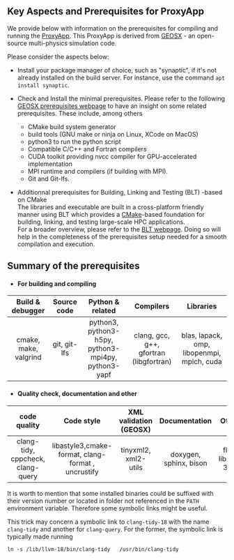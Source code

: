## Key Aspects and Prerequisites  for ProxyApp
  
We provide below with information on the prerequisites for compiling and running the [ProxyApp]((https://gitlab.inria.fr/numpex-pc5/wp2-co-design/proxy-geos-hc)).  This ProxyApp is derived from [GEOSX](https://geosx-geosx.readthedocs-hosted.com/en/latest/) - an open-source multi-physics simulation code.  

Please consider the aspects below:

- Install your package manager of choice, such as "synaptic", if it's not already installed on the build server. For instance, use the command ```apt install synaptic```. 

- Check and Install the minimal prerequisites. Please refer to the following [GEOSX prerequisites webpage](https://geosx-geosx.readthedocs-hosted.com/en/latest/docs/sphinx/buildGuide/Prerequisites.html#prerequisites)  to have an insight on some related prerequisites. These include, among others  
    - CMake build system generator  
    - build tools (GNU make or ninja on Linux, XCode on MacOS) 
    - python3 to run the python script    
    - Compatible C/C++ and Fortran compilers
    - CUDA toolkit providing nvcc compiler for GPU-accelerated implementation  
    - MPI runtime and compilers  (if building with MPI).  
    - Git and Git-lfs. 


- Additionnal prerequisites for Building, Linking and Testing (BLT) -based on CMake    
The libraries and executable are built in a cross-platform friendly manner using BLT which provides a  [CMake](https://cmake.org/)-based foundation for building, linking, and testing large-scale HPC applications.  
For a broader overview, please refer to the [BLT webpage](https://github.com/LLNL/blt?tab=readme-ov-file).  Doing so will help in the completeness of the prerequisites setup needed for a smooth compilation and execution. 

##  Summary of the prerequisites

- #### For building and compiling
|Build & debugger | Source code | Python & related                                     | Compilers |Libraries |
|:---------------:|:---------------:|:-------------------------------------------------------:|:---------------------------------------:|:---------------:|
|cmake, make, valgrind | git, git-lfs  |  python3, python3-h5py, python3-mpi4py, python3-yapf |clang, gcc, g++, gfortran (libgfortran)|blas, lapack, omp, libopenmpi, mpich, cuda|

- #### Quality check, documentation and other
|code quality| Code style | XML validation (GEOSX)| Documentation |Other |
|:---------------:|:-------------------------------:|:---------------:|:---------------:|:---------------:|
|clang-tidy, cppcheck, clang-query|libastyle3,cmake-format, clang-format , uncrustify| tinyxml2, xml2-utils |doxygen, sphinx, bison |flex, libgtk-3-0|

It is worth to mention that some installed binaries could be suffixed with their version number or located in folder not referenced in the `PATH` environment variable. Therefore some symbolic links might be useful.   

This trick may concern a symbolic link to `clang-tidy-18` with the name `clang-tidy`  and another for `clang-query`. For the former,  the symbolic link is typically made running
```
ln -s /lib/llvm-18/bin/clang-tidy   /usr/bin/clang-tidy
```  